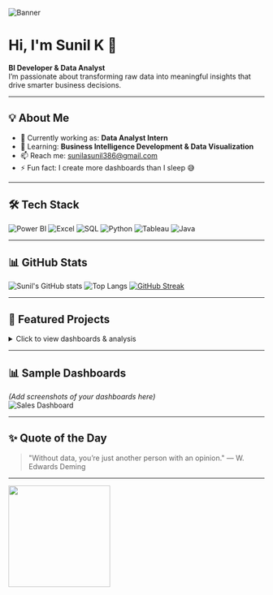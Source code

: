 <!-- Banner -->
![Banner](https://raw.githubusercontent.com/sunila-k05/sunila-k05/main/assets/banner.png)

# Hi, I'm Sunil K 👋
**BI Developer & Data Analyst**  
I’m passionate about transforming raw data into meaningful insights that drive smarter business decisions.

---

## 💡 About Me
- 🔭 Currently working as: **Data Analyst Intern**
- 🌱 Learning: **Business Intelligence Development & Data Visualization**
- 📫 Reach me: [sunilasunil386@gmail.com](mailto:sunilasunil386@gmail.com)
- ⚡ Fun fact: I create more dashboards than I sleep 😅

---

## 🛠 Tech Stack
![Power BI](https://img.shields.io/badge/PowerBI-F2C811?style=for-the-badge&logo=powerbi&logoColor=black)
![Excel](https://img.shields.io/badge/Excel-217346?style=for-the-badge&logo=microsoft-excel&logoColor=white)
![SQL](https://img.shields.io/badge/SQL-003B57?style=for-the-badge&logo=database&logoColor=white)
![Python](https://img.shields.io/badge/Python-3776AB?style=for-the-badge&logo=python&logoColor=white)
![Tableau](https://img.shields.io/badge/Tableau-E97627?style=for-the-badge&logo=tableau&logoColor=white)
![Java](https://img.shields.io/badge/Java-ED8B00?style=for-the-badge&logo=java&logoColor=white)

---

## 📊 GitHub Stats
![Sunil's GitHub stats](https://github-readme-stats.vercel.app/api?username=sunila-k05&show_icons=true&theme=radical)
![Top Langs](https://github-readme-stats.vercel.app/api/top-langs/?username=sunila-k05&layout=compact&theme=radical)
[![GitHub Streak](https://streak-stats.demolab.com?user=sunila-k05&theme=radical)](https://git.io/streak-stats)

---

## 📂 Featured Projects
<details>
  <summary>Click to view dashboards & analysis</summary>

  - [Sales Dashboard - Power BI](https://github.com/sunila-k05/Sales-Dashboard) — Interactive analysis of 50k+ sales records
  - [Customer Churn Analysis - Python](https://github.com/sunila-k05/Churn-Analysis) — Predictive model with 85% accuracy
  - [Excel HR Analytics](https://github.com/sunila-k05/HR-Analytics) — Automated workforce KPI tracking
</details>

---

## 📊 Sample Dashboards
*(Add screenshots of your dashboards here)*  
![Sales Dashboard](https://raw.githubusercontent.com/sunila-k05/sunila-k05/main/assets/sales_dashboard.png)

---

## ✨ Quote of the Day
> "Without data, you’re just another person with an opinion." — W. Edwards Deming

---

<!-- Fun GIF -->
<img src="https://media.giphy.com/media/v1.Y2lkPTc5MGI3NjExNjRzN3loZGJtd2JxZjMwb3Q2OTFjbWw0c3A1b3M1YjhrcGd2bTg5YSZlcD12MV9naWZzX3NlYXJjaCZjdD1n/YyKPbc5OOTSQE/giphy.gif" width="200">
